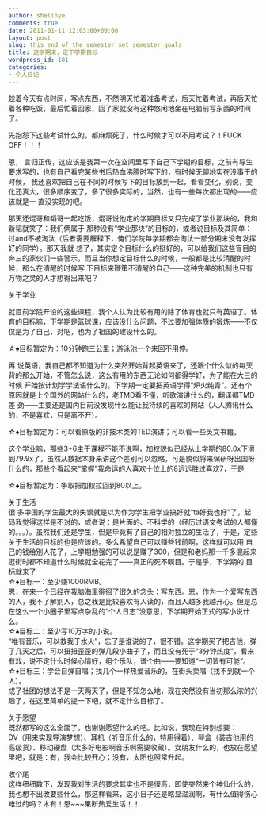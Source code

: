 ```yaml
---
author: shellbye
comments: true
date: 2011-01-11 12:03:00+00:00
layout: post
slug: this_end_of_the_semester_set_semester_goals
title: 这学期末，定下学期目标
wordpress_id: 181
categories:
- 个人日记
---
```


趁着今天有点时间，写点东西，不然明天忙着准备考试，后天忙着考试，再后天忙着各种吃饭，最后忙着回家，回了家就没有这种悠闲地坐在电脑前写东西的时间了。

先抱怨下这些考试什么的，都麻烦死了，什么时候才可以不用考试？！FUCK OFF！！！

恩， 言归正传，这应该是我第一次在空间里写下自己下学期的目标，之前有导生要求写的，也有自己看完某些书后热血沸腾时写下的，有时候无聊地实在没事干的时候， 我还喜欢把自己在不同的时候写下的目标放到一起，看看变化，别说，变化还真大，很多顺序变了，多了很多实际的，当然，也有一些每次都出现的——应该就是一 直没实现的吧。

那天还焜哥和韬哥一起吃饭，焜哥说他定的学期目标又只完成了学业那块的，我和新韬就笑了：我们俩属于 那种没有“学业那块”的目标的，或者说目标及其简单：过and不被淘汰（后者需要解释下，俺们学院每学期都会淘汰一部分期末没有发挥好的同学）。那天我就 想了，其实定个目标什么的挺好的，可以给我们这些盲目的奔三的家伙们一些警示，而且当你想定目标什么的时候，一般都是比较清醒的时候，那么在清醒的时候写 下目标来鞭策不清醒的自己——这种完美的机制也只有万物之灵的人才想得出来吧？

关于学业

就目前学院开设的这些课程，我个人认为比较有用的除了体育也就只有英语了。体育的目标嘛，下学期是篮球课，应该没什么问题，不过要加强体质的锻炼——不仅仅是为了自己，对吧，也为了祖国的建设什么的。

☆♠目标暂定为：10分钟跑三公里；游泳池一个来回不用停。

再 说英语，我自己都不知道为什么突然开始背起英语来了，还跟个什么似的每天背的那么开始，不管怎么说，这么有用的东西无论如何都得学好，为了能在大三的时候 开始按计划学学法语什么的，下学期一定要把英语学得“炉火纯青”。还有个原因就是上个国外的网站什么的，老TMD看不懂，听歌演讲什么的，翻译都TMD差 劲——主要还是国内目前没发现什么能让我持续的喜欢的网站（人人腾讯什么的，不是喜欢，只是离不开）。

☆♠目标暂定为：可以看原版的非技术类的TED演讲；可以看一些英文书籍。

这个学业嘛，那些3+6主干课程不能不说啊，加权貌似已经从上学期的80.0x下滑到79.9x了，虽然从数据本身来讲这个差别可以忽略，可是貌似将来保研呀出国呀什么的，那些个看起来“掌握”我命运的人喜欢十位上的8远远胜过喜欢7，于是

☆♠目标暂定为：争取把加权拉回到80以上。  
  
关于生活  
很 多中国的学生最大的失误就是以为作为学生把学业搞好就“ta好我也好”了，起码我觉得这样是不对的，或者说：是片面的、不科学的（经历过语文考试的人都懂 的。。。）。虽然我们还是学生，但是毕竟有了自己的相对独立的生活了，于是，定些关于生活的目标的也是应该的。多么希望自己可以赚些钱前啊，这样就可以用 自己的钱给别人花了，上学期勉强的可以说是赚了300，但是和老妈那一千多混起来逛街时都不知道什么时候就全花完了——真正的死不瞑目。于是乎，下学期的 目标就来了  
☆♠目标一：至少赚1000RMB。  
恩，在来一个已经在我脑海里徘徊了很久的念头：写东西。恩，作为一个爱写东西的人，我不了解别人，总之我是比较喜欢有人读的，而且人越多我越开心。但是总在这么一个小圈子里写点杂乱的“个人日志”没意思，下学期开始正式的写小说什么。  
☆♠目标二：至少写10万字的小说。  
“唯有音乐，可以救我于水火”，忘了是谁说的了，很不错。这学期买了把吉他，弹了几天之后，可以扭扭歪歪的弹几段小曲子了，而且没有死于“3分钟热度”，看来有戏，说不定什么时候心情好，组个乐队，谱个曲——要知道“一切皆有可能”。  
☆♠目标三：学会自弹自唱；找几个一样热爱音乐的，在街头卖唱（找不到就一个人）。  
成了社团的想法不是一天两天了，但是不知怎么地，现在突然没有当初那么浓的兴趣了，在这里简单的提一下吧，就不定什么目标了。  
  
关于愿望  
既然都写的这么全面了，也谢谢愿望什么的吧。比如说，我现在特别想要：  
DV（用来实现导演梦想）、耳机（听音乐什么的，特用得着）、琴盒（装吉他用的高级货）、移动硬盘（太多好电影啊音乐啊需要收藏）。女朋友什么的，也放在愿望里吧，就是：有，我会比较开心；没有，太阳也照常升起。  
  
收个尾  
这样细细数下，发现我对生活的要求其实也不是很高，即使突然来个神仙什么的，我也想不出改要些什么，那这样看来，这小日子还是略显滋润啊，有什么值得伤心难过的吗？木有！恩~~~果断热爱生活！！
